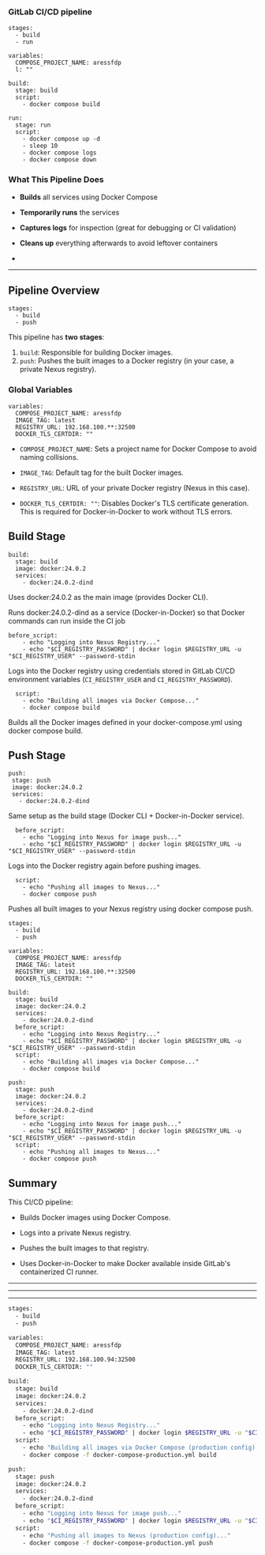 ### GitLab CI/CD pipeline

```
stages:
  - build
  - run

variables:
  COMPOSE_PROJECT_NAME: aressfdp
  l: ""  

build:
  stage: build
  script:
    - docker compose build

run:
  stage: run
  script:
    - docker compose up -d
    - sleep 10
    - docker compose logs
    - docker compose down
```
### **What This Pipeline Does**

- **Builds** all services using Docker Compose
    
- **Temporarily runs** the services
    
- **Captures logs** for inspection (great for debugging or CI validation)
    
- **Cleans up** everything afterwards to avoid leftover containers
- 
----

## **Pipeline Overview**

```
stages:
  - build
  - push
```


This pipeline has **two stages**:

1. `build`: Responsible for building Docker images.
2. `push`: Pushes the built images to a Docker registry (in your case, a private Nexus registry).
### Global Variables
```
variables:
  COMPOSE_PROJECT_NAME: aressfdp
  IMAGE_TAG: latest
  REGISTRY_URL: 192.168.100.**:32500
  DOCKER_TLS_CERTDIR: ""

```

- `COMPOSE_PROJECT_NAME`: Sets a project name for Docker Compose to avoid naming collisions.
    
- `IMAGE_TAG`: Default tag for the built Docker images.
    
- `REGISTRY_URL`: URL of your private Docker registry (Nexus in this case).
    
- `DOCKER_TLS_CERTDIR: ""`: Disables Docker's TLS certificate generation. This is required for Docker-in-Docker to work without TLS errors.
 ##  Build Stage
 
 
```
build:
  stage: build
  image: docker:24.0.2
  services:
    - docker:24.0.2-dind

```
Uses docker:24.0.2 as the main image (provides Docker CLI).

Runs docker:24.0.2-dind as a service (Docker-in-Docker) so that Docker commands can run inside the CI job
```
before_script:
    - echo "Logging into Nexus Registry..."
    - echo "$CI_REGISTRY_PASSWORD" | docker login $REGISTRY_URL -u "$CI_REGISTRY_USER" --password-stdin
```
Logs into the Docker registry using credentials stored in GitLab CI/CD environment variables (`CI_REGISTRY_USER` and `CI_REGISTRY_PASSWORD`). 
```
  script:
    - echo "Building all images via Docker Compose..."
    - docker compose build

```

Builds all the Docker images defined in your docker-compose.yml using docker compose build.

 ## Push Stage
 ```
 push:
  stage: push
  image: docker:24.0.2
  services:
    - docker:24.0.2-dind

```
Same setup as the build stage (Docker CLI + Docker-in-Docker service).
```
  before_script:
    - echo "Logging into Nexus for image push..."
    - echo "$CI_REGISTRY_PASSWORD" | docker login $REGISTRY_URL -u "$CI_REGISTRY_USER" --password-stdin

```
Logs into the Docker registry again before pushing images.
```
  script:
    - echo "Pushing all images to Nexus..."
    - docker compose push
```

Pushes all built images to your Nexus registry using docker compose push.
```
stages:
  - build
  - push

variables:
  COMPOSE_PROJECT_NAME: aressfdp
  IMAGE_TAG: latest
  REGISTRY_URL: 192.168.100.**:32500
  DOCKER_TLS_CERTDIR: ""

build:
  stage: build
  image: docker:24.0.2
  services:
    - docker:24.0.2-dind
  before_script:
    - echo "Logging into Nexus Registry..."
    - echo "$CI_REGISTRY_PASSWORD" | docker login $REGISTRY_URL -u "$CI_REGISTRY_USER" --password-stdin
  script:
    - echo "Building all images via Docker Compose..."
    - docker compose build

push:
  stage: push
  image: docker:24.0.2
  services:
    - docker:24.0.2-dind
  before_script:
    - echo "Logging into Nexus for image push..."
    - echo "$CI_REGISTRY_PASSWORD" | docker login $REGISTRY_URL -u "$CI_REGISTRY_USER" --password-stdin
  script:
    - echo "Pushing all images to Nexus..."
    - docker compose push
```

## Summary

This CI/CD pipeline:

- Builds Docker images using Docker Compose.
    
- Logs into a private Nexus registry.
    
- Pushes the built images to that registry.
    
- Uses Docker-in-Docker to make Docker available inside GitLab's containerized CI runner.

----

-----
----
```bash
stages:
  - build
  - push

variables:
  COMPOSE_PROJECT_NAME: aressfdp
  IMAGE_TAG: latest
  REGISTRY_URL: 192.168.100.94:32500
  DOCKER_TLS_CERTDIR: ""

build:
  stage: build
  image: docker:24.0.2
  services:
    - docker:24.0.2-dind
  before_script:
    - echo "Logging into Nexus Registry..."
    - echo "$CI_REGISTRY_PASSWORD" | docker login $REGISTRY_URL -u "$CI_REGISTRY_USER" --password-stdin
  script:
    - echo "Building all images via Docker Compose (production config)..."
    - docker compose -f docker-compose-production.yml build

push:
  stage: push
  image: docker:24.0.2
  services:
    - docker:24.0.2-dind
  before_script:
    - echo "Logging into Nexus for image push..."
    - echo "$CI_REGISTRY_PASSWORD" | docker login $REGISTRY_URL -u "$CI_REGISTRY_USER" --password-stdin
  script:
    - echo "Pushing all images to Nexus (production config)..."
    - docker compose -f docker-compose-production.yml push

```

